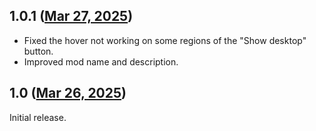 ## 1.0.1 ([Mar 27, 2025](https://github.com/ramensoftware/windhawk-mods/blob/613c1cd91d21f205a1990e6101ac0891769e35aa/mods/taskbar-show-desktop-button-aero-peek.wh.cpp))

* Fixed the hover not working on some regions of the "Show desktop" button.
* Improved mod name and description.

## 1.0 ([Mar 26, 2025](https://github.com/ramensoftware/windhawk-mods/blob/bef04b3e280151725c8cd4aa97274cd825de9d50/mods/taskbar-show-desktop-button-aero-peek.wh.cpp))

Initial release.
